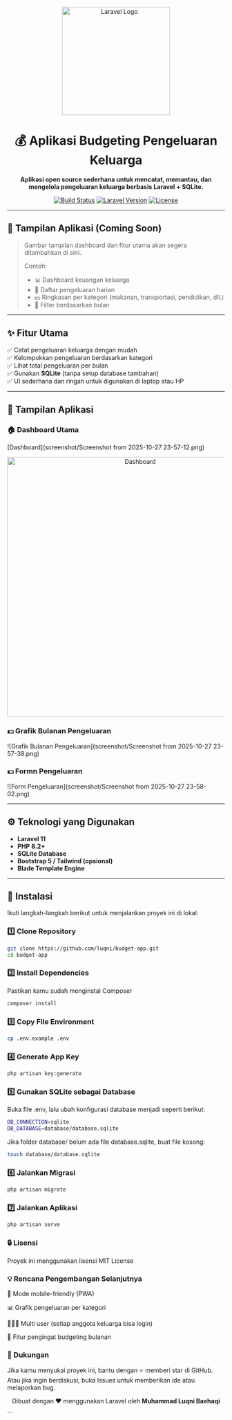 <p align="center">
  <img src="https://raw.githubusercontent.com/laravel/art/master/logo-lockup/5%20SVG/2%20CMYK/1%20Full%20Color/laravel-logolockup-cmyk-red.svg" width="250" alt="Laravel Logo">
</p>

<h1 align="center">💰 Aplikasi Budgeting Pengeluaran Keluarga</h1>

<p align="center">
  <b>Aplikasi open source sederhana untuk mencatat, memantau, dan mengelola pengeluaran keluarga berbasis Laravel + SQLite.</b>
</p>

<p align="center">
  <a href="https://github.com/laravel/framework/actions"><img src="https://github.com/laravel/framework/workflows/tests/badge.svg" alt="Build Status"></a>
  <a href="https://packagist.org/packages/laravel/framework"><img src="https://img.shields.io/packagist/v/laravel/framework" alt="Laravel Version"></a>
  <a href="https://opensource.org/licenses/MIT"><img src="https://img.shields.io/badge/license-MIT-green" alt="License"></a>
</p>

---

## 📸 Tampilan Aplikasi (Coming Soon)

> Gambar tampilan dashboard dan fitur utama akan segera ditambahkan di sini.
>
> Contoh:
>
> -   📊 Dashboard keuangan keluarga
> -   🧾 Daftar pengeluaran harian
> -   💵 Ringkasan per kategori (makanan, transportasi, pendidikan, dll.)
> -   📅 Filter berdasarkan bulan

---

## ✨ Fitur Utama

✅ Catat pengeluaran keluarga dengan mudah  
✅ Kelompokkan pengeluaran berdasarkan kategori  
✅ Lihat total pengeluaran per bulan  
✅ Gunakan **SQLite** (tanpa setup database tambahan)  
✅ UI sederhana dan ringan untuk digunakan di laptop atau HP

---

## 📸 Tampilan Aplikasi

### 🏠 Dashboard Utama

[Dashboard](screenshot/Screenshot from 2025-10-27 23-57-12.png)
<p align="center">
  <img src="[screenshots/Screenshot from 2025-10-27 23-57-12.png](https://github.com/luqni/budget-app/blob/main/screenshot/Screenshot%20from%202025-10-27%2023-57-12.png)" width="600" alt="Dashboard">
</p>



### 💵 Grafik Bulanan Pengeluaran

![Grafik Bulanan Pengeluaran](screenshot/Screenshot from 2025-10-27 23-57-38.png)

### 💵 Formn Pengeluaran

![Form Pengeluaran](screenshot/Screenshot from 2025-10-27 23-58-02.png)

---

## ⚙️ Teknologi yang Digunakan

-   **Laravel 11**
-   **PHP 8.2+**
-   **SQLite Database**
-   **Bootstrap 5 / Tailwind (opsional)**
-   **Blade Template Engine**

---

## 🚀 Instalasi

Ikuti langkah-langkah berikut untuk menjalankan proyek ini di lokal:

### 1️⃣ Clone Repository

```bash
git clone https://github.com/luqni/budget-app.git
cd budget-app
```

### 2️⃣ Install Dependencies

Pastikan kamu sudah menginstal Composer

```bash
composer install
```

### 3️⃣ Copy File Environment

```bash
cp .env.example .env
```

### 4️⃣ Generate App Key

```bash
php artisan key:generate
```

### 5️⃣ Gunakan SQLite sebagai Database

Buka file .env, lalu ubah konfigurasi database menjadi seperti berikut:

```bash
DB_CONNECTION=sqlite
DB_DATABASE=database/database.sqlite
```

Jika folder database/ belum ada file database.sqlite, buat file kosong:

```bash
touch database/database.sqlite
```

### 6️⃣ Jalankan Migrasi

```bash
php artisan migrate
```

### 7️⃣ Jalankan Aplikasi

```bash
php artisan serve
```

### 🔒 Lisensi

Proyek ini menggunakan lisensi MIT License

### 💡 Rencana Pengembangan Selanjutnya

📱 Mode mobile-friendly (PWA)

📊 Grafik pengeluaran per kategori

👨‍👩‍👧 Multi user (setiap anggota keluarga bisa login)

💬 Fitur pengingat budgeting bulanan

### 💬 Dukungan

Jika kamu menyukai proyek ini, bantu dengan ⭐️ memberi star di GitHub.
Atau jika ingin berdiskusi, buka Issues untuk memberikan ide atau melaporkan bug.

<p align="center">Dibuat dengan ❤️ menggunakan Laravel oleh <b>Muhammad Luqni Baehaqi</b></p> ```

